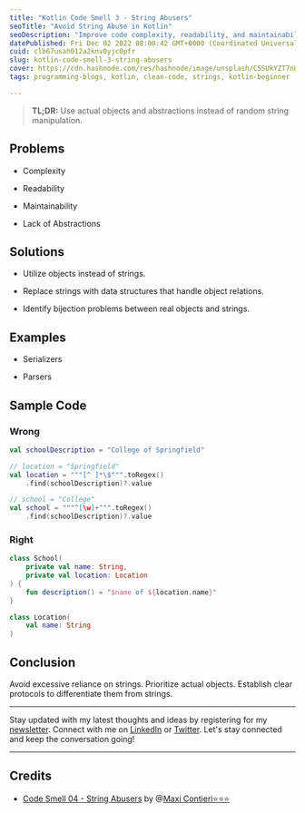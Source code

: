 ```yaml
---
title: "Kotlin Code Smell 3 - String Abusers"
seoTitle: "Avoid String Abuse in Kotlin"
seoDescription: "Improve code complexity, readability, and maintainability in Kotlin by using real objects instead of excessive string manipulation."
datePublished: Fri Dec 02 2022 08:00:42 GMT+0000 (Coordinated Universal Time)
cuid: clb67usah012a2knv0yjc0pfr
slug: kotlin-code-smell-3-string-abusers
cover: https://cdn.hashnode.com/res/hashnode/image/unsplash/C5SUkYZT7nU/upload/v1669832838326/gSAr6Ry6C.jpeg
tags: programming-blogs, kotlin, clean-code, strings, kotlin-beginner

---
```



> **TL;DR:** Use actual objects and abstractions instead of random string manipulation.

## Problems

* Complexity
    
* Readability
    
* Maintainability
    
* Lack of Abstractions
    

## Solutions

* Utilize objects instead of strings.
    
* Replace strings with data structures that handle object relations.
    
* Identify bijection problems between real objects and strings.
    

## Examples

* Serializers
    
* Parsers
    

## Sample Code

### Wrong

```kotlin
val schoolDescription = "College of Springfield"

// location = "Springfield"
val location = """[^ ]*\$""".toRegex()
    .find(schoolDescription)?.value

// school = "College"
val school = """^[\w]+""".toRegex()
    .find(schoolDescription)?.value
```

### Right

```kotlin
class School(
    private val name: String,
    private val location: Location
) {
    fun description() = "$name of ${location.name}"
}

class Location(
    val name: String
)
```

## Conclusion

Avoid excessive reliance on strings. Prioritize actual objects. Establish clear protocols to differentiate them from strings.

---

Stay updated with my latest thoughts and ideas by registering for my [newsletter](https://yonatankarp.com/newsletter). Connect with me on [LinkedIn](https://www.linkedin.com/in/yonatankarp/) or [Twitter](https://twitter.com/yonatan_karp). Let's stay connected and keep the conversation going!

---

## Credits

* [Code Smell 04 - String Abusers](https://maximilianocontieri.com/code-smell-04-string-abusers) by @[Maxi Contieri⭐⭐⭐](@mcsee)
